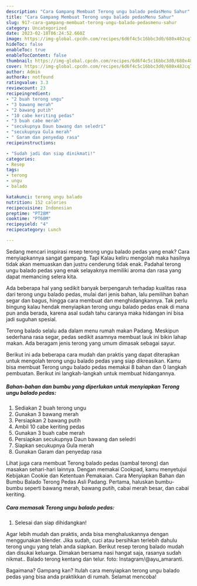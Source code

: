 ```yaml
---
description: "Cara Gampang Membuat Terong ungu balado pedasMenu Sahur"
title: "Cara Gampang Membuat Terong ungu balado pedasMenu Sahur"
slug: 917-cara-gampang-membuat-terong-ungu-balado-pedasmenu-sahur
category: Uncategorized
date: 2023-02-18T06:24:52.660Z
image: https://img-global.cpcdn.com/recipes/6d6f4c5c16bbc3d0/680x482cq70/terong-ungu-balado-pedas-foto-resep-utama.jpg
hideToc: false
enableToc: true
enableTocContent: false
thumbnail: https://img-global.cpcdn.com/recipes/6d6f4c5c16bbc3d0/680x482cq70/terong-ungu-balado-pedas-foto-resep-utama.jpg
cover: https://img-global.cpcdn.com/recipes/6d6f4c5c16bbc3d0/680x482cq70/terong-ungu-balado-pedas-foto-resep-utama.jpg
author: Admin
authorAv: notfound
ratingvalue: 3.3
reviewcount: 23
recipeingredient:
- "2 buah terong ungu"
- "3 bawang merah"
- "2 bawang putih"
- "10 cabe keriting pedas"
- "3 buah cabe merah"
- "secukupnya Daun bawang dan seledri"
- "secukupnya Gula merah"
- " Garam dan penyedap rasa"
recipeinstructions:

- "Sudah jadi dan siap dinikmati!"
categories:
- Resep
tags:
- terong
- ungu
- balado

katakunci: terong ungu balado 
nutrition: 152 calories
recipecuisine: Indonesian
preptime: "PT28M"
cooktime: "PT60M"
recipeyield: "4"
recipecategory: Lunch

---
```



Sedang mencari inspirasi resep terong ungu balado pedas yang enak? Cara menyiapkannya sangat gampang. Tapi Kalau keliru mengolah maka hasilnya tidak akan memuaskan dan justru cenderung tidak enak. Padahal terong ungu balado pedas yang enak selayaknya memiliki aroma dan rasa yang dapat memancing selera kita.


Ada beberapa hal yang sedikit banyak berpengaruh terhadap kualitas rasa dari terong ungu balado pedas, mulai dari jenis bahan, lalu pemilihan bahan segar dan bagus, hingga cara membuat dan menghidangkannya. Tak perlu bingung kalau hendak menyiapkan terong ungu balado pedas enak di mana pun anda berada, karena asal sudah tahu caranya maka hidangan ini bisa jadi suguhan spesial.

Terong balado selalu ada dalam menu rumah makan Padang. Meskipun sederhana rasa segar, pedas sedikit asamnya membuat lauk ini bikin lahap makan. Ada beragam jenis terong yang umum dimasak sebagai sayur.


Berikut ini ada beberapa cara mudah dan praktis yang dapat diterapkan untuk mengolah terong ungu balado pedas yang siap dikreasikan. Kamu bisa membuat Terong ungu balado pedas memakai 8 bahan dan 0 langkah pembuatan. Berikut ini langkah-langkah untuk membuat hidangannya.

<!--inarticleads1-->

##### Bahan-bahan dan bumbu yang diperlukan untuk menyiapkan Terong ungu balado pedas:

1. Sediakan 2 buah terong ungu
1. Gunakan 3 bawang merah
1. Persiapkan 2 bawang putih
1. Ambil 10 cabe keriting pedas
1. Gunakan 3 buah cabe merah
1. Persiapkan secukupnya Daun bawang dan seledri
1. Siapkan secukupnya Gula merah
1. Gunakan  Garam dan penyedap rasa


Lihat juga cara membuat Terong balado pedas (sambal terong) dan masakan sehari-hari lainnya. Dengan memakai Cookpad, kamu menyetujui Kebijakan Cookie dan Ketentuan Pemakaian. Cara Menyiapkan Bahan dan Bumbu Balado Terong Pedas Asli Padang. Pertama, haluskan bumbu-bumbu seperti bawang merah, bawang putih, cabai merah besar, dan cabai keriting. 

<!--inarticleads2-->

##### Cara memasak Terong ungu balado pedas:


1. Selesai dan siap dihidangkan!

Agar lebih mudah dan praktis, anda bisa menghaluskannya dengan menggunakan blender. Jika sudah, cuci atau bersihkan terlebih dahulu terong ungu yang telah anda siapkan. Berikut resep terong balado mudah dan disukai keluarga. Dimakan bersama nasi hangat saja, rasanya sudah nikmat.. Balado terong kentang dan telur. foto: Instagram/@ayu_amaranti. 

Bagaimana? Gampang kan? Itulah cara menyiapkan terong ungu balado pedas yang bisa anda praktikkan di rumah. Selamat mencoba!
